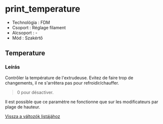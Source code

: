 # print\_temperature

* Technológia : FDM
* Csoport : Réglage filament
* Alcsoport : -
* Mód : Szakértő

## Temperature

### Leírás

Contrôler la température de l'extrudeuse. Evitez de faire trop de changements, il ne s'arrêtera pas pour refroidir/chauffer.

> 0 pour désactiver.

Il est possible que ce paramètre ne fonctionne que sur les modificateurs par plage de hauteur.

[Vissza a változók listájához](variable_list.md)

